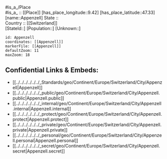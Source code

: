 ﻿---
location: [47.33,9.42] 
mapzoom: [7,12] 
mapmarker: city 
type: City
tags:
- geo/City


SpocWebEntityId: 28845
isDeleted: false
confidential: public

---
#is_a_/Place  
#is_a_ :: [[Place]] 
[has_place_longitude::9.42] 
[has_place_latitude::47.33] 
[name::Appenzell] 
State ::  
Country :: [[Switzerland]]  
[StateId::] 
[Population::] 
[Unknown::] 


```leaflet
id: Appenzell
coordinates: [[Appenzell]] 
markerFile: [[Appenzell]] 
defaultZoom: 11 
maxZoom: 18
```


## Confidential Links & Embeds: 
- [[../../../../../../_Standards/geo/Continent/Europe/Switzerland/City/Appenzell|Appenzell]] 
- [[../../../../../../_public/geo/Continent/Europe/Switzerland/City/Appenzell.public|Appenzell.public]] 
- [[../../../../../../_internal/geo/Continent/Europe/Switzerland/City/Appenzell.internal|Appenzell.internal]] 
- [[../../../../../../_protect/geo/Continent/Europe/Switzerland/City/Appenzell.protect|Appenzell.protect]] 
- [[../../../../../../_private/geo/Continent/Europe/Switzerland/City/Appenzell.private|Appenzell.private]] 
- [[../../../../../../_personal/geo/Continent/Europe/Switzerland/City/Appenzell.personal|Appenzell.personal]] 
- [[../../../../../../_secret/geo/Continent/Europe/Switzerland/City/Appenzell.secret|Appenzell.secret]] 
